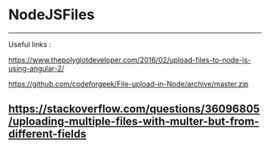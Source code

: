 # NodeJSFiles
-------------------------------------------------------------------------------------------------
Useful links :

https://www.thepolyglotdeveloper.com/2016/02/upload-files-to-node-js-using-angular-2/ 

https://github.com/codeforgeek/File-upload-in-Node/archive/master.zip 

https://stackoverflow.com/questions/36096805/uploading-multiple-files-with-multer-but-from-different-fields
-------------------------------------------------------------------------------------------------
